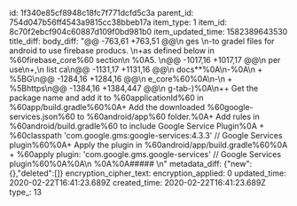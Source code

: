 id: 1f340e85cf8948c18fc7f771dcfd5c3a
parent_id: 754d047b56ff4543a9815cc38bbeb17a
item_type: 1
item_id: 8c70f2ebcf904c60887d109f0bd981b0
item_updated_time: 1582389643530
title_diff: 
body_diff: "@@ -763,61 +763,51 @@\n ges \n-to gradel files for android to use firebase producs. \n+as defined below in %60firebase_core%60 section\n %0A5. \n@@ -1017,16 +1017,17 @@\n  per use\n+,\n  list ca\n@@ -1131,17 +1131,16 @@\n  docs**%0A\n-%0A\n     + %5BG\n@@ -1284,16 +1284,16 @@\n e_core%60%0A\n-\n + %5Bhttps\n@@ -1384,16 +1384,447 @@\n g-tab-)%0A\n++ Get the package name and add it to %60applicationId%60 in %60app/build.gradle%60%0A+ Add the downloaded %60google-services.json%60 to %60android/app%60 folder.%0A+ Add rules in %60android/build.gradle%60 to include Google Service Plugin%0A    + %60classpath 'com.google.gms:google-services:4.3.3'  // Google Services plugin%60%0A+ Apply the plugin in %60android/app/build.gradle%60%0A    + %60apply plugin: 'com.google.gms.google-services'  // Google Services plugin%60%0A%0A\n %0A%0A##### \n"
metadata_diff: {"new":{},"deleted":[]}
encryption_cipher_text: 
encryption_applied: 0
updated_time: 2020-02-22T16:41:23.689Z
created_time: 2020-02-22T16:41:23.689Z
type_: 13